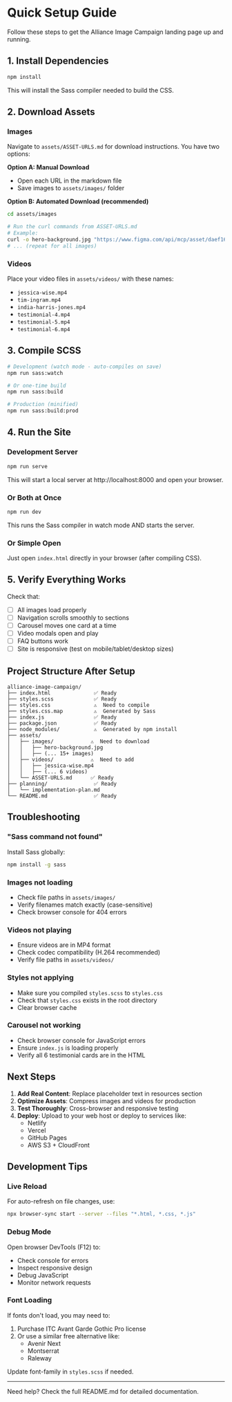 # Quick Setup Guide

Follow these steps to get the Alliance Image Campaign landing page up and running.

## 1. Install Dependencies

```bash
npm install
```

This will install the Sass compiler needed to build the CSS.

## 2. Download Assets

### Images
Navigate to `assets/ASSET-URLS.md` for download instructions. You have two options:

**Option A: Manual Download**
- Open each URL in the markdown file
- Save images to `assets/images/` folder

**Option B: Automated Download (recommended)**
```bash
cd assets/images

# Run the curl commands from ASSET-URLS.md
# Example:
curl -o hero-background.jpg "https://www.figma.com/api/mcp/asset/daef167c-8d96-41e5-b9d2-bf30d1a1f04c"
# ... (repeat for all images)
```

### Videos
Place your video files in `assets/videos/` with these names:
- `jessica-wise.mp4`
- `tim-ingram.mp4`
- `india-harris-jones.mp4`
- `testimonial-4.mp4`
- `testimonial-5.mp4`
- `testimonial-6.mp4`

## 3. Compile SCSS

```bash
# Development (watch mode - auto-compiles on save)
npm run sass:watch

# Or one-time build
npm run sass:build

# Production (minified)
npm run sass:build:prod
```

## 4. Run the Site

### Development Server
```bash
npm run serve
```
This will start a local server at http://localhost:8000 and open your browser.

### Or Both at Once
```bash
npm run dev
```
This runs the Sass compiler in watch mode AND starts the server.

### Or Simple Open
Just open `index.html` directly in your browser (after compiling CSS).

## 5. Verify Everything Works

Check that:
- [ ] All images load properly
- [ ] Navigation scrolls smoothly to sections
- [ ] Carousel moves one card at a time
- [ ] Video modals open and play
- [ ] FAQ buttons work
- [ ] Site is responsive (test on mobile/tablet/desktop sizes)

## Project Structure After Setup

```
alliance-image-campaign/
├── index.html              ✅ Ready
├── styles.scss             ✅ Ready
├── styles.css              ⚠️  Need to compile
├── styles.css.map          ⚠️  Generated by Sass
├── index.js                ✅ Ready
├── package.json            ✅ Ready
├── node_modules/           ⚠️  Generated by npm install
├── assets/
│   ├── images/            ⚠️  Need to download
│   │   ├── hero-background.jpg
│   │   ├── (... 15+ images)
│   ├── videos/            ⚠️  Need to add
│   │   ├── jessica-wise.mp4
│   │   ├── (... 6 videos)
│   └── ASSET-URLS.md      ✅ Ready
├── planning/               ✅ Ready
│   └── implementation-plan.md
└── README.md               ✅ Ready
```

## Troubleshooting

### "Sass command not found"
Install Sass globally:
```bash
npm install -g sass
```

### Images not loading
- Check file paths in `assets/images/`
- Verify filenames match exactly (case-sensitive)
- Check browser console for 404 errors

### Videos not playing
- Ensure videos are in MP4 format
- Check codec compatibility (H.264 recommended)
- Verify file paths in `assets/videos/`

### Styles not applying
- Make sure you compiled `styles.scss` to `styles.css`
- Check that `styles.css` exists in the root directory
- Clear browser cache

### Carousel not working
- Check browser console for JavaScript errors
- Ensure `index.js` is loading properly
- Verify all 6 testimonial cards are in the HTML

## Next Steps

1. **Add Real Content**: Replace placeholder text in resources section
2. **Optimize Assets**: Compress images and videos for production
3. **Test Thoroughly**: Cross-browser and responsive testing
4. **Deploy**: Upload to your web host or deploy to services like:
   - Netlify
   - Vercel
   - GitHub Pages
   - AWS S3 + CloudFront

## Development Tips

### Live Reload
For auto-refresh on file changes, use:
```bash
npx browser-sync start --server --files "*.html, *.css, *.js"
```

### Debug Mode
Open browser DevTools (F12) to:
- Check console for errors
- Inspect responsive design
- Debug JavaScript
- Monitor network requests

### Font Loading
If fonts don't load, you may need to:
1. Purchase ITC Avant Garde Gothic Pro license
2. Or use a similar free alternative like:
   - Avenir Next
   - Montserrat
   - Raleway

Update font-family in `styles.scss` if needed.

---

Need help? Check the full README.md for detailed documentation.
